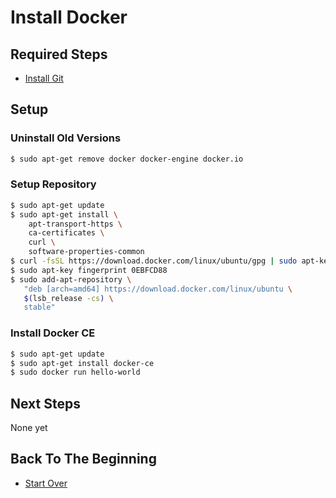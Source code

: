 # Install Docker

## Required Steps

- [Install Git](/setup/install-git.md)

## Setup

### Uninstall Old Versions

```bash
$ sudo apt-get remove docker docker-engine docker.io
```

### Setup Repository

```bash
$ sudo apt-get update
$ sudo apt-get install \
    apt-transport-https \
    ca-certificates \
    curl \
    software-properties-common
$ curl -fsSL https://download.docker.com/linux/ubuntu/gpg | sudo apt-key add -
$ sudo apt-key fingerprint 0EBFCD88
$ sudo add-apt-repository \
   "deb [arch=amd64] https://download.docker.com/linux/ubuntu \
   $(lsb_release -cs) \
   stable"
```

### Install Docker CE

```bash
$ sudo apt-get update
$ sudo apt-get install docker-ce
$ sudo docker run hello-world
```

## Next Steps

None yet

## Back To The Beginning

- [Start Over](/README.md)

